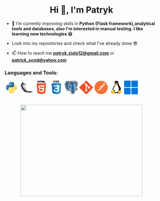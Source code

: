 <h1 align="center">Hi 👋, I'm Patryk</h1>

- 🌱 I’m currently improving skills in **Python (Flask framework),analytical tools and databases, also I'm interested in manual testing. I like learning new technologies :smiley:**

- Look into my repositories and check what I've already done 😎

- 📫 How to reach me **patryk.ziolo12@gmail.com** or **patrick_scnd@yahoo.com**

<h3 align="left">Languages and Tools:</h3>
<p align="left"> <img src="https://raw.githubusercontent.com/devicons/devicon/master/icons/python/python-original.svg" alt="python" width="45" height="45"/> <img src="https://raw.githubusercontent.com/devicons/devicon/master/icons/flask/flask-original.svg" alt="flask" width="45" height="45"/> <img src="https://raw.githubusercontent.com/devicons/devicon/master/icons/html5/html5-original-wordmark.svg" alt="html5" width="45" height="45"/>  <img src="https://raw.githubusercontent.com/devicons/devicon/master/icons/css3/css3-original-wordmark.svg" alt="css3" width="45" height="45"/>
  <img src="https://raw.githubusercontent.com/devicons/devicon/master/icons/postgresql/postgresql-original.svg" alt="postgresql" width="45" height="45"/> <img src="https://raw.githubusercontent.com/devicons/devicon/master/icons/git/git-original.svg" alt="git" width="45" height="45"/> <img src="https://raw.githubusercontent.com/devicons/devicon/master/icons/postman/postman-original.svg" alt="postman" width="45" height="45"/> <img src="https://raw.githubusercontent.com/devicons/devicon/master/icons/linux/linux-original.svg" alt="linux" width="45" height="45"/> <img src="https://raw.githubusercontent.com/devicons/devicon/master/icons/windows11/windows11-original.svg" alt="win11" width="45" height="45"/>  </p>

<p align="center">
</br>
<img src="https://i.giphy.com/media/v1.Y2lkPTc5MGI3NjExNDYwaXk1bXRsOHBnNjN4YnV0em5xdGZpa2FwaHBpNjlycnRnejd0ZCZlcD12MV9pbnRlcm5hbF9naWZfYnlfaWQmY3Q9Zw/JqmupuTVZYaQX5s094/giphy.gif" width=400 height=300></p>
